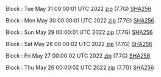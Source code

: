 Block [](https://insight.dash.org/insight/block/): Tue May 31 00:00:01 UTC 2022 [zip](https://dash-bootstrap.ams3.digitaloceanspaces.com/mainnet/2022-05-31/bootstrap.dat.zip) (7.7G) [SHA256](https://dash-bootstrap.ams3.digitaloceanspaces.com/mainnet/2022-05-31/sha256.txt)

Block [](https://insight.dash.org/insight/block/): Mon May 30 00:00:01 UTC 2022 [zip](https://dash-bootstrap.ams3.digitaloceanspaces.com/mainnet/2022-05-30/bootstrap.dat.zip) (7.7G) [SHA256](https://dash-bootstrap.ams3.digitaloceanspaces.com/mainnet/2022-05-30/sha256.txt)

Block [](https://insight.dash.org/insight/block/): Sun May 29 00:00:01 UTC 2022 [zip](https://dash-bootstrap.ams3.digitaloceanspaces.com/mainnet/2022-05-29/bootstrap.dat.zip) (7.7G) [SHA256](https://dash-bootstrap.ams3.digitaloceanspaces.com/mainnet/2022-05-29/sha256.txt)

Block [](https://insight.dash.org/insight/block/): Sat May 28 00:00:02 UTC 2022 [zip](https://dash-bootstrap.ams3.digitaloceanspaces.com/mainnet/2022-05-28/bootstrap.dat.zip) (7.7G) [SHA256](https://dash-bootstrap.ams3.digitaloceanspaces.com/mainnet/2022-05-28/sha256.txt)

Block [](https://insight.dash.org/insight/block/): Fri May 27 00:00:02 UTC 2022 [zip](https://dash-bootstrap.ams3.digitaloceanspaces.com/mainnet/2022-05-27/bootstrap.dat.zip) (7.7G) [SHA256](https://dash-bootstrap.ams3.digitaloceanspaces.com/mainnet/2022-05-27/sha256.txt)

Block [](https://insight.dash.org/insight/block/): Thu May 26 00:00:02 UTC 2022 [zip](https://dash-bootstrap.ams3.digitaloceanspaces.com/mainnet/2022-05-26/bootstrap.dat.zip) (7.7G) [SHA256](https://dash-bootstrap.ams3.digitaloceanspaces.com/mainnet/2022-05-26/sha256.txt)
